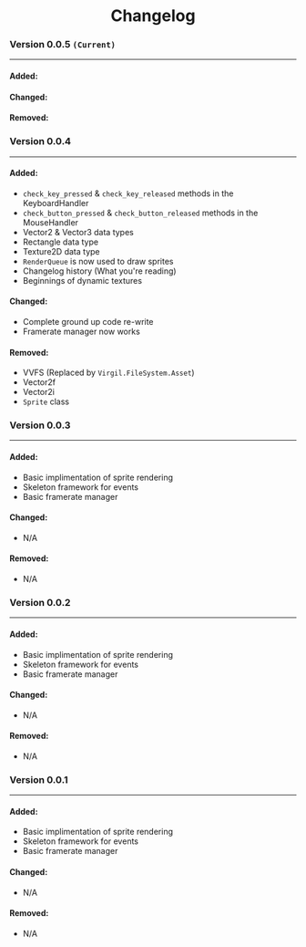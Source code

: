 <h1 align="center">Changelog</h1>

### Version 0.0.5 `(Current)`
---
#### Added:

#### Changed:

#### Removed:



### Version 0.0.4
---
#### Added:
- `check_key_pressed` & `check_key_released` methods in the KeyboardHandler
- `check_button_pressed` & `check_button_released` methods in the MouseHandler
- Vector2 & Vector3 data types
- Rectangle data type
- Texture2D data type
- `RenderQueue` is now used to draw sprites
- Changelog history (What you're reading)
- Beginnings of dynamic textures

#### Changed:
- Complete ground up code re-write
- Framerate manager now works

#### Removed:
- VVFS (Replaced by `Virgil.FileSystem.Asset`)
- Vector2f
- Vector2i
- `Sprite` class



### Version 0.0.3
---
#### Added:
- Basic implimentation of sprite rendering
- Skeleton framework for events
- Basic framerate manager

#### Changed:
- N/A

#### Removed:
- N/A



### Version 0.0.2
---
#### Added:
- Basic implimentation of sprite rendering
- Skeleton framework for events
- Basic framerate manager

#### Changed:
- N/A

#### Removed:
- N/A



### Version 0.0.1
---
#### Added:
- Basic implimentation of sprite rendering
- Skeleton framework for events
- Basic framerate manager

#### Changed:
- N/A

#### Removed:
- N/A
